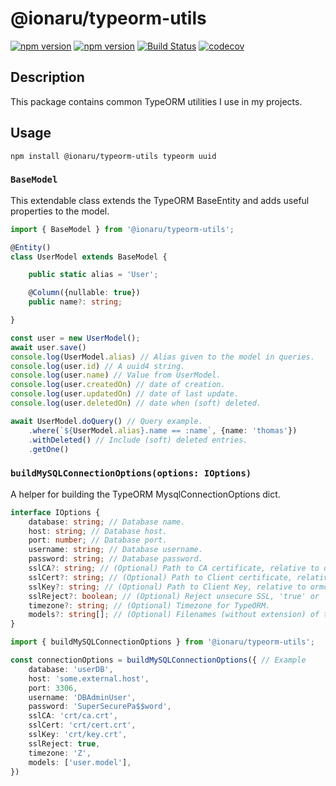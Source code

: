 # @ionaru/typeorm-utils

[![npm version](https://img.shields.io/npm/v/@ionaru/typeorm-utils.svg?style=for-the-badge)](https://www.npmjs.com/package/@ionaru/typeorm-utils)
[![npm version](https://img.shields.io/npm/v/@ionaru/typeorm-utils/next.svg?style=for-the-badge)](https://www.npmjs.com/package/@ionaru/typeorm-utils/v/next)
[![Build Status](https://img.shields.io/github/workflow/status/Ionaru/typeorm-utils/cd/main.svg?style=for-the-badge)](https://github.com/Ionaru/typeorm-utils/actions)
[![codecov](https://img.shields.io/codecov/c/github/Ionaru/typeorm-utils/main.svg?style=for-the-badge)](https://codecov.io/gh/Ionaru/typeorm-utils)

## Description
This package contains common TypeORM utilities I use in my projects.

## Usage
```
npm install @ionaru/typeorm-utils typeorm uuid
```

### `BaseModel`
This extendable class extends the TypeORM BaseEntity and adds useful properties to the model. 

```ts
import { BaseModel } from '@ionaru/typeorm-utils'; 

@Entity()
class UserModel extends BaseModel {

    public static alias = 'User';

    @Column({nullable: true})
    public name?: string;

}
```
```ts
const user = new UserModel();
await user.save()
console.log(UserModel.alias) // Alias given to the model in queries.
console.log(user.id) // A uuid4 string.
console.log(user.name) // Value from UserModel.
console.log(user.createdOn) // date of creation.
console.log(user.updatedOn) // date of last update.
console.log(user.deletedOn) // date when (soft) deleted.

await UserModel.doQuery() // Query example.
    .where(`${UserModel.alias}.name == :name`, {name: 'thomas'})
    .withDeleted() // Include (soft) deleted entries.
    .getOne()
```

### `buildMySQLConnectionOptions(options: IOptions)`
A helper for building the TypeORM MysqlConnectionOptions dict.

```ts
interface IOptions {
    database: string; // Database name.
    host: string; // Database host.
    port: number; // Database port.
    username: string; // Database username.
    password: string; // Database password.
    sslCA?: string; // (Optional) Path to CA certificate, relative to ormconfig.js.
    sslCert?: string; // (Optional) Path to Client certificate, relative to ormconfig.js.
    sslKey?: string; // (Optional) Path to Client Key, relative to ormconfig.js.
    sslReject?: boolean; // (Optional) Reject unsecure SSL, 'true' or 'false'.
    timezone?: string; // (Optional) Timezone for TypeORM.
    models?: string[]; // (Optional) Filenames (without extension) of the models to include.
}
```
```ts
import { buildMySQLConnectionOptions } from '@ionaru/typeorm-utils'; 

const connectionOptions = buildMySQLConnectionOptions({ // Example
    database: 'userDB',
    host: 'some.external.host',
    port: 3306,
    username: 'DBAdminUser',
    password: 'SuperSecurePa$$word',
    sslCA: 'crt/ca.crt',
    sslCert: 'crt/cert.crt',
    sslKey: 'crt/key.crt',
    sslReject: true,
    timezone: 'Z',
    models: ['user.model'],
})
```
